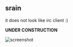 srain
-----

it does not look like irc client :)

**UNDER CONSTRUCTION**

![screenshot](https://img.vim-cn.com/53/0aca81e5b122af90d47d76e24e2e52c9aa53ee.png)
